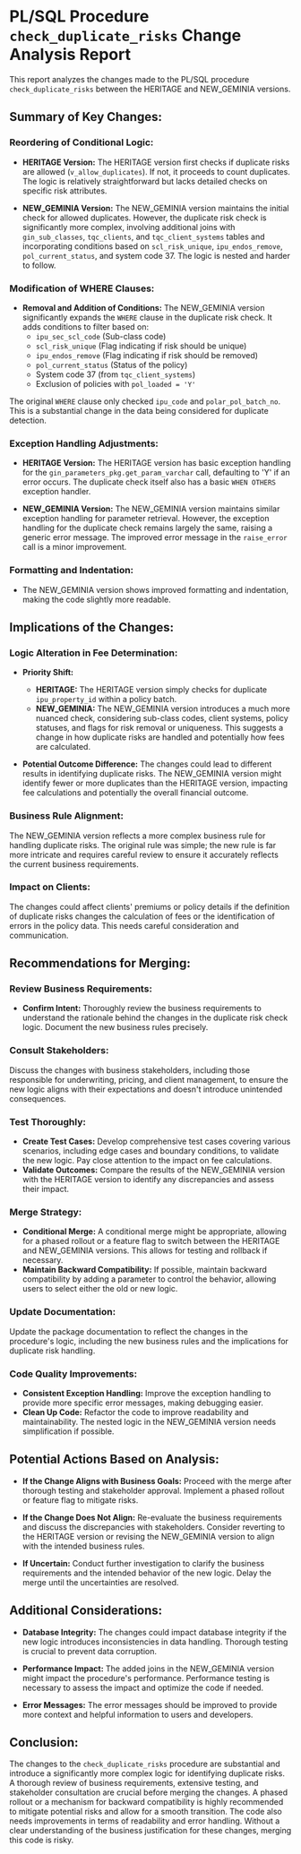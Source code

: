 # PL/SQL Procedure `check_duplicate_risks` Change Analysis Report

This report analyzes the changes made to the PL/SQL procedure `check_duplicate_risks` between the HERITAGE and NEW_GEMINIA versions.

## Summary of Key Changes:

### Reordering of Conditional Logic:

- **HERITAGE Version:** The HERITAGE version first checks if duplicate risks are allowed (`v_allow_duplicates`). If not, it proceeds to count duplicates.  The logic is relatively straightforward but lacks detailed checks on specific risk attributes.

- **NEW_GEMINIA Version:** The NEW_GEMINIA version maintains the initial check for allowed duplicates. However, the duplicate risk check is significantly more complex, involving additional joins with `gin_sub_classes`, `tqc_clients`, and `tqc_client_systems` tables and incorporating conditions based on `scl_risk_unique`, `ipu_endos_remove`, `pol_current_status`, and system code 37.  The logic is nested and harder to follow.


### Modification of WHERE Clauses:

- **Removal and Addition of Conditions:** The NEW_GEMINIA version significantly expands the `WHERE` clause in the duplicate risk check.  It adds conditions to filter based on:
    - `ipu_sec_scl_code` (Sub-class code)
    - `scl_risk_unique` (Flag indicating if risk should be unique)
    - `ipu_endos_remove` (Flag indicating if risk should be removed)
    - `pol_current_status` (Status of the policy)
    - System code 37 (from `tqc_client_systems`)
    - Exclusion of policies with `pol_loaded = 'Y'`

The original `WHERE` clause only checked `ipu_code` and `polar_pol_batch_no`.  This is a substantial change in the data being considered for duplicate detection.

### Exception Handling Adjustments:

- **HERITAGE Version:** The HERITAGE version has basic exception handling for the `gin_parameters_pkg.get_param_varchar` call, defaulting to 'Y' if an error occurs.  The duplicate check itself also has a basic `WHEN OTHERS` exception handler.

- **NEW_GEMINIA Version:** The NEW_GEMINIA version maintains similar exception handling for parameter retrieval. However, the exception handling for the duplicate check remains largely the same, raising a generic error message.  The improved error message in the `raise_error` call is a minor improvement.

### Formatting and Indentation:

- The NEW_GEMINIA version shows improved formatting and indentation, making the code slightly more readable.


## Implications of the Changes:

### Logic Alteration in Fee Determination:

- **Priority Shift:**
    - **HERITAGE:** The HERITAGE version simply checks for duplicate `ipu_property_id` within a policy batch.
    - **NEW_GEMINIA:** The NEW_GEMINIA version introduces a much more nuanced check, considering sub-class codes, client systems, policy statuses, and flags for risk removal or uniqueness.  This suggests a change in how duplicate risks are handled and potentially how fees are calculated.

- **Potential Outcome Difference:** The changes could lead to different results in identifying duplicate risks.  The NEW_GEMINIA version might identify fewer or more duplicates than the HERITAGE version, impacting fee calculations and potentially the overall financial outcome.

### Business Rule Alignment:

The NEW_GEMINIA version reflects a more complex business rule for handling duplicate risks.  The original rule was simple; the new rule is far more intricate and requires careful review to ensure it accurately reflects the current business requirements.

### Impact on Clients:

The changes could affect clients' premiums or policy details if the definition of duplicate risks changes the calculation of fees or the identification of errors in the policy data.  This needs careful consideration and communication.


## Recommendations for Merging:

### Review Business Requirements:

- **Confirm Intent:**  Thoroughly review the business requirements to understand the rationale behind the changes in the duplicate risk check logic.  Document the new business rules precisely.

### Consult Stakeholders:

Discuss the changes with business stakeholders, including those responsible for underwriting, pricing, and client management, to ensure the new logic aligns with their expectations and doesn't introduce unintended consequences.

### Test Thoroughly:

- **Create Test Cases:** Develop comprehensive test cases covering various scenarios, including edge cases and boundary conditions, to validate the new logic.  Pay close attention to the impact on fee calculations.
- **Validate Outcomes:** Compare the results of the NEW_GEMINIA version with the HERITAGE version to identify any discrepancies and assess their impact.

### Merge Strategy:

- **Conditional Merge:**  A conditional merge might be appropriate, allowing for a phased rollout or a feature flag to switch between the HERITAGE and NEW_GEMINIA versions. This allows for testing and rollback if necessary.
- **Maintain Backward Compatibility:**  If possible, maintain backward compatibility by adding a parameter to control the behavior, allowing users to select either the old or new logic.

### Update Documentation:

Update the package documentation to reflect the changes in the procedure's logic, including the new business rules and the implications for duplicate risk handling.

### Code Quality Improvements:

- **Consistent Exception Handling:**  Improve the exception handling to provide more specific error messages, making debugging easier.
- **Clean Up Code:** Refactor the code to improve readability and maintainability.  The nested logic in the NEW_GEMINIA version needs simplification if possible.


## Potential Actions Based on Analysis:

- **If the Change Aligns with Business Goals:**  Proceed with the merge after thorough testing and stakeholder approval.  Implement a phased rollout or feature flag to mitigate risks.

- **If the Change Does Not Align:**  Re-evaluate the business requirements and discuss the discrepancies with stakeholders.  Consider reverting to the HERITAGE version or revising the NEW_GEMINIA version to align with the intended business rules.

- **If Uncertain:**  Conduct further investigation to clarify the business requirements and the intended behavior of the new logic.  Delay the merge until the uncertainties are resolved.


## Additional Considerations:

- **Database Integrity:**  The changes could impact database integrity if the new logic introduces inconsistencies in data handling.  Thorough testing is crucial to prevent data corruption.

- **Performance Impact:**  The added joins in the NEW_GEMINIA version might impact the procedure's performance.  Performance testing is necessary to assess the impact and optimize the code if needed.

- **Error Messages:**  The error messages should be improved to provide more context and helpful information to users and developers.


## Conclusion:

The changes to the `check_duplicate_risks` procedure are substantial and introduce a significantly more complex logic for identifying duplicate risks.  A thorough review of business requirements, extensive testing, and stakeholder consultation are crucial before merging the changes.  A phased rollout or a mechanism for backward compatibility is highly recommended to mitigate potential risks and allow for a smooth transition.  The code also needs improvements in terms of readability and error handling.  Without a clear understanding of the business justification for these changes, merging this code is risky.
